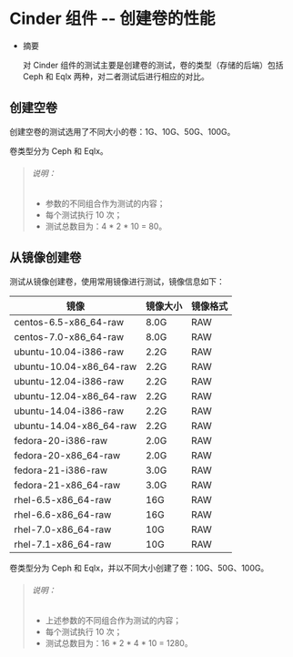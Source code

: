 # Cinder 组件 -- 创建卷的性能

* 摘要

  对 Cinder 组件的测试主要是创建卷的测试，卷的类型（存储的后端）包括 Ceph 和 Eqlx 两种，对二者测试后进行相应的对比。

## 创建空卷

创建空卷的测试选用了不同大小的卷：1G、10G、50G、100G。

卷类型分为 Ceph 和 Eqlx。

> ###### 说明：
> * 参数的不同组合作为测试的内容；
> * 每个测试执行 10 次；
> * 测试总数目为：4 \* 2 \* 10 = 80。

## 从镜像创建卷

测试从镜像创建卷，使用常用镜像进行测试，镜像信息如下：

|镜像|镜像大小|镜像格式|
|----|--------|--------|
|centos-6.5-x86_64-raw  |8.0G|RAW|
|centos-7.0-x86_64-raw  |8.0G|RAW|
|ubuntu-10.04-i386-raw  |2.2G|RAW|
|ubuntu-10.04-x86_64-raw|2.2G|RAW|
|ubuntu-12.04-i386-raw  |2.2G|RAW|
|ubuntu-12.04-x86_64-raw|2.2G|RAW|
|ubuntu-14.04-i386-raw  |2.2G|RAW|
|ubuntu-14.04-x86_64-raw|2.2G|RAW|
|fedora-20-i386-raw     |2.0G|RAW|
|fedora-20-x86_64-raw   |2.0G|RAW|
|fedora-21-i386-raw     |3.0G|RAW|
|fedora-21-x86_64-raw   |3.0G|RAW|
|rhel-6.5-x86_64-raw    |16G |RAW|
|rhel-6.6-x86_64-raw    |16G |RAW|
|rhel-7.0-x86_64-raw    |10G |RAW|
|rhel-7.1-x86_64-raw    |10G |RAW|

卷类型分为 Ceph 和 Eqlx，并以不同大小创建了卷：10G、50G、100G。

> ###### 说明：
> * 上述参数的不同组合作为测试的内容；
> * 每个测试执行 10 次；
> * 测试总数目为：16 \* 2 \* 4 \* 10 = 1280。
